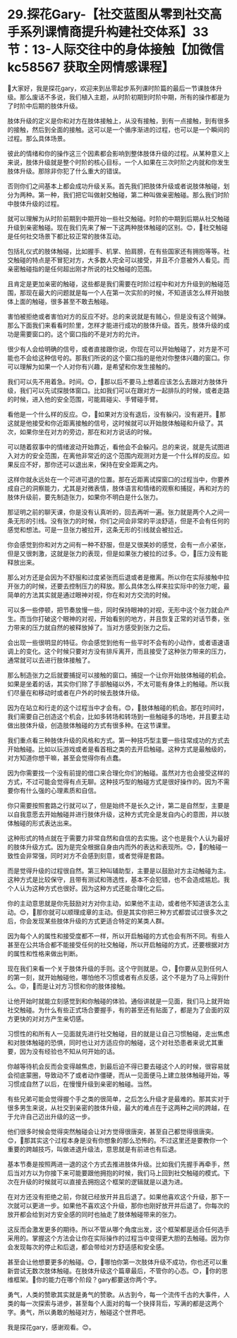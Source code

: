 # 29.探花Gary-【社交蓝图从零到社交高手系列课情商提升构建社交体系】33节：13-人际交往中的身体接触【加微信 kc58567 获取全网情感课程】

🎼大家好，我是探花gary，欢迎来到丛零起步系列课时阶篇的最后一节课肢体升级。那么废话不多说，我们植入主题，从时阶初期到时阶中期，所有的操作都是为了时阶中后期的肢体升级。

肢体升级的定义是你和对方在肢体接触上，从没有接触，到有一点接触，到有很多的接触，然后到全面的接触。这可以是一个循序渐进的过程，也可以是一个瞬间的过程。那么具体场景。

彼此的情绪和你的操作这三个因素都会影响到整体肢体升级的过程。从某种意义上来说，肢体升级就是整个时阶的核心目标，一个人如果在三次时阶之内就和你发生肢体升级。那除非你犯了什么重大的错误。

否则你们之间基本上都会成功升级关系。首先我们把肢体升级或者说肢体触碰，划分为两种。第一种，我们把它叫做射交触碰，第二种叫做亲密触碰。那么我们时阶中肢体升级的过程。

就可以理解为从时阶前期到中期开始一些社交触碰。时阶的中期到后期从社交触碰升级到亲密触碰。现在我们先来了解一下这两种肢体触碰的区别。😊，🎼社交触碰是任何社交场景下都比较正常的肢体互动。

包括礼仪式的肢体触碰，比如握手、机掌、拍肩膀，在有些国家还有拥抱等等。社交触碰的特点是不冒犯对方，大多数人完全可以接受，并且不介意被外人看见。而亲密触碰指的是任何超出刚才所说的社交触碰的范围。

且肯定是更加亲密的触碰，这些都是我们需要在时阶过程中和对方升级到的触碰范围，那现在最大的问题就是每一个人在第一次实阶的时候，不知道该怎么样开始肢体上面的触碰，很多甚至不敢去触碰。

害怕被拒绝或者害怕对方的反应不好。总的来说就是有贼心，但是没有这个贼弹。那么下面我们来看看时阶里，怎样才能进行成功的肢体升级。首先，肢体升级的成功是需要窗口的。这个窗口指的不是对方的允许。

很少有人会给明确的信号，或者直接跟你说，你现在可以开始触碰了，对方是不可能也不会给这种信号的。那我们所说的这个窗口指的是他对你整体兴趣的窗口。你可以理解为如果一个人对你有兴趣，是希望和你发生接触的。

我们可以先不用着急。时间。😊，🎼那以后不要马上想着应该怎么去跟对方肢体升级，我们可以先试探肢体窗口。比如我们可以在跟对方一起排队的时候，或者走路的时候，进入他的安全范围，可能肩碰尖、手臂碰手臂。

看他是一个什么样的反应。😊，🎼如果对方没有退后，没有躲闪，没有避开。🎼那这就是他接受和你近距离接触的信号，这时候就可以开始肢体触碰和升级了。其次，如果你坐在对方的旁边，那在和对方说话的时候。

可以随着叙事中的情绪波动开始靠近，看他会不会躲闪。总的来说，就是先试图进入对方的安全范围，在离他非常近的这个范围内观测对方是一个什么样的反应。如果反应不好，那你还可以退出来，保持在安全距离之内。

这样你就永远处在一个可进可退的位置。那在近距离试探窗口的过程当中，你要养成自己的洞察能力，尤其是对微表情，肢体语言和情绪的观察和捕捉，再和对方的肢体升级前，要先制造张力，如果你不明白是什么张力。

那证明之前的聊天课，你是没有认真听的，回去再听一遍。张力就是两个人之间一条无形的引线。没有张力的时候，你们之间会非常的平淡舒适，但是不会有任何的感觉和想法。可是一旦张力被拉开，这条无形的引线就会被拉近。

你会感觉到你和对方之间有一种不舒服，但是又很美妙的感觉，会有一点小紧张，但是又很刺激，这就是张力的表现，但是如果张力被拉的过多。😊，🎼压力没有能释放出来。

那么对方还是会因为不舒服和过度紧张而后退或者是撤离。所以你在实际接触中拉开张力的时候，还要去控制压力的释放。那么具体怎么样来拉实际中的张力呢，最简单的方法其实就是通过眼神对视，你在和对方交流的时候。

可以多一些停顿，把节奏放慢一些，同时保持眼神的对视，无形中这个张力就会产生。而当你打破这个眼神的对视，开始看别的地方，并且恢复正常的对话节奏，张力带来的压力就自然的被释放掉了。当对方感受到张力之后。

会出现一些很明显的特征。你会感觉到他有一些平时不会有的小动作，或者语速语调上的变化。这个时候只要对方没有排斥离开，而且接受了这种张力带来的压力，通常就可以去进行肢体接触了。

那么制造张力之后就要捕捉可以接触的窗口。捕捉一个让你开始肢体触碰的机会。如果是坐着的话，其实你们除了手部触碰以外，不太可能有身体上的触碰。所以我们尽量在和移动时或者在户外的时候去肢体升级。

因为在站立和行走的这个过程当中才会有。😊，🎼肢体触碰的机会。那在时间时，我们需要自己创造这个机会，比如多转场和转场到一些触碰多的场地，并且要主动做出肢体升级，创造肢体触碰的方式有很多种。在这节课里。

我们重点看三种肢体升级的风格和方式。第一种技巧型主要一些往常成功的方式去开始触碰。比如以玩游戏或者是看首相之类的去开启触碰。这种方式是最触级的，对方知道你想干嘛，甚至会觉得你有点蠢。

因为你需要找一个没有前提的借口来合理化你们的触碰。虽然对方也会接受这样的方式，不过可能会觉得有点无聊。这种技巧型的触碰方式是很好操作的。因为不需要你有什么强的心理素质和自信。

你只需要按照套路之行就可以了，但是始终不是长久之计，第二是自然型，主要是以自我意愿去开始触碰并进行肢体升级，这种方式完全是发自内心的意图，并以肢体触碰的形式表达出来。

这种形式的特点就在于需要力非常自然和自信的去实施。这个也是我个人认为最好的肢体升级方式。因为是完全根据自身由内而外的表达和表现所。😊，🎼的触碰一致性会非常强，同时对方不会感到刻意，或者觉得是套路。

而是觉得升级的过程很自然。第三种叫辅助型，主要是以鼓励对方主动触碰为主。这种方式是比较保守，且带有测试和筛选性，基本不会犯错，也不会造成尴尬。我个人认为这种方式也很好。因为这种方式还能合理化之后。

你的主动意思就是你先鼓励对方对你主动，如果他不主动，或者他不知道该怎么主动。😊，🎼那你就可以顺理成章的主动。但是其实你把三种方式都尝试过很多次之后，你会发现某些肢体升级的方式更适合特定的某类人群。

因为每个人的属性和接受度都不一样，所以开启触碰的方式也会有所不同。有些人甚至在公共场合都不能接受任何的社交触碰，所以开启触碰的方式，还要根据对方的属性和性格来做出判断。

现在我们来看一个关于肢体升级的手则。这个守则就是。😊，🎼你要从见到任何人的第一刻，就开始触碰他，哪怕他不习惯或者有点反感，这个不是为了马上得到什么。😡，🎼而是让对方习惯和你的肢体接触。

让他开始时就能立刻感觉到和你触碰的体验。通俗讲就是一见面，我们马上就开始社交触碰。为什么有些正式场合要握手，有的甚至还有贴面了，都是为了会面的双方更快的对对方产生亲切感。

习惯性的和所有人一见面就先进行社交触碰，目的就是让自己习惯触碰，走出焦虑和对肢体触碰的恐惧，同时也让对方适应你的触碰，这个对社恐患者来说尤其重要，因为没有经验也不知从何开始的话。

你越等待机会反而会变得越焦虑，到最后迫不得已要去碰这个人的时候，很容易就会彻底蒙圈，导致动不了或者动作僵硬，而从一见面便马上建立肢体触碰开始，等习惯成自然了以后，在慢慢升级到亲密的触碰。当然。

有些兄弟可能会觉得握个手之类的很简单，之后怎么升级才是最难的。那其实对于很多男生来说，从社交到亲密的肢体升级，最大的难点在于这两种之间的跨越，在于允许自己迈出升级的这一步。

他们很多时候会觉得突然触碰会让对方觉得很唐突，甚至自己都觉得很唐突。😊，🎼那其实这个过程本身是没有你想象的那么恐怖的。不过这里还是要教你一个重要的跨越技巧，叫做进退升级法，意思就是有前进也有后退。

基本节奏是按照两进一退的这个方式去推进肢体升级。比如我们先握手再牵手，然后当对方以为你接下来可能要跟他拥抱的时候，我们马上回到社交触碰的模式。下次在升级的时候就可以直接去拥抱这个框架的逻辑就是以退为进。

在对方还没有拒绝之前，你就已经放开并且后退了。如果他喜欢这个升级，那下一次就可以更进一步。如果他不喜欢这个升级，那你也刚好放开并后退了。你每次的放开都会给到对方安全感的同时也抽走了肢体触碰带来的张力。

这反而会激发更多的期待。所以不管从哪个角度出发，这个框架都是适合任何选手采用的。掌握这个方法会让你在实际操作的过程当中变得更大胆的去触碰。因为你会发现每次的停止和后退，都会带给对方舒适感和安全感。

甚至会让他想要更多的触碰。😊，🎼哪怕你第一次肢体升级不成功，你也还可以重新尝试无数次肢体触碰。在肢体升级这个篇章最后，不管你的心态。😊，🎼你的思维框架。🎼你的能力在哪个阶段？gary都要送你两个字。

勇气，人类的赞歌其实就是勇气的赞歌。从古到今，每一个流传千古的大事件，人类的每一次探索与进步，甚至每个人面对的每一个抉择背后，写满的都是这两个字。勇气，所以勇敢的触碰对方，触碰这个世界吧。

我是探花gary，感谢观看。😊。